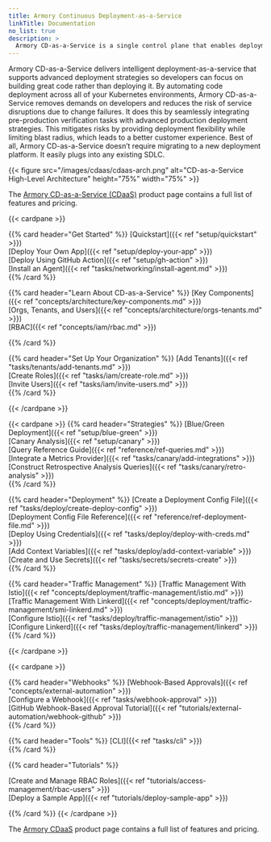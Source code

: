 ```yaml
---
title: Armory Continuous Deployment-as-a-Service
linkTitle: Documentation
no_list: true
description: >
  Armory CD-as-a-Service is a single control plane that enables deployment to multiple Kubernetes clusters using CD-as-a-Service's secure, one-way Kubernetes agents. These agents facilitate multi-cluster orchestration and advanced deployment strategies, such as canary and blue/green, for your apps.
---
```


Armory CD-as-a-Service delivers intelligent deployment-as-a-service that supports advanced deployment strategies so developers can focus on building great code rather than deploying it. By automating code deployment across all of your Kubernetes environments, Armory CD-as-a-Service removes demands on developers and reduces the risk of service disruptions due to change failures. It does this by seamlessly integrating pre-production verification tasks with advanced production deployment strategies. This mitigates risks by providing deployment flexibility while limiting blast radius, which leads to a better customer experience. Best of all, Armory CD-as-a-Service doesn’t require migrating to a new deployment platform. It easily plugs into any existing SDLC.

{{< figure src="/images/cdaas/cdaas-arch.png" alt="CD-as-a-Service High-Level Architecture" height="75%" width="75%" >}}

The [Armory CD-as-a-Service (CDaaS)](https://www.armory.io/products/continuous-deployment-as-a-service/) product page contains a full list of features and pricing.

{{< cardpane >}}

{{% card header="Get Started" %}}
[Quickstart]({{< ref "setup/quickstart" >}})</br>
[Deploy Your Own App]({{< ref "setup/deploy-your-app" >}})</br>
[Deploy Using GitHub Action]({{< ref "setup/gh-action" >}})</br>
[Install an Agent]({{<  ref "tasks/networking/install-agent.md" >}})</br>
{{% /card %}}

{{% card header="Learn About CD-as-a-Service" %}}
[Key Components]({{<  ref "concepts/architecture/key-components.md" >}})</br>
[Orgs, Tenants, and Users]({{<  ref "concepts/architecture/orgs-tenants.md" >}})</br>
[RBAC]({{<  ref "concepts/iam/rbac.md" >}})</br>

{{% /card %}}

{{% card header="Set Up Your Organization" %}}
[Add Tenants]({{<  ref "tasks/tenants/add-tenants.md" >}})</br>
[Create Roles]({{<  ref "tasks/iam/create-role.md" >}})</br>
[Invite Users]({{<  ref "tasks/iam/invite-users.md" >}})</br>
{{% /card %}}

{{< /cardpane >}}

{{< cardpane >}}
{{% card header="Strategies" %}}
[Blue/Green Deployment]({{< ref "setup/blue-green" >}})</br>
[Canary Analysis]({{< ref "setup/canary" >}})</br>
[Query Reference Guide]({{< ref "reference/ref-queries.md" >}})</br>
[Integrate a Metrics Provider]({{< ref "tasks/canary/add-integrations" >}})</br>
[Construct Retrospective Analysis Queries]({{< ref "tasks/canary/retro-analysis" >}})</br>
{{% /card %}}



{{% card header="Deployment" %}}
[Create a Deployment Config File]({{< ref "tasks/deploy/create-deploy-config" >}})</br>
[Deployment Config File Reference]({{< ref "reference/ref-deployment-file.md" >}})</br>
[Deploy Using Credentials]({{< ref "tasks/deploy/deploy-with-creds.md" >}})</br>
[Add Context Variables]({{< ref "tasks/deploy/add-context-variable" >}})</br>
[Create and Use Secrets]({{< ref "tasks/secrets/secrets-create" >}})</br>
{{% /card %}}

{{% card header="Traffic Management" %}}
[Traffic Management With Istio]({{<  ref "concepts/deployment/traffic-management/istio.md" >}})</br>
[Traffic Management With Linkerd]({{<  ref "concepts/deployment/traffic-management/smi-linkerd.md" >}})</br>
[Configure Istio]({{< ref "tasks/deploy/traffic-management/istio" >}})</br>
[Configure Linkerd]({{< ref "tasks/deploy/traffic-management/linkerd" >}})</br>
{{% /card %}}

{{< /cardpane >}}

{{< cardpane >}}


{{% card header="Webhooks" %}}
[Webhook-Based Approvals]({{< ref "concepts/external-automation" >}})</br>
[Configure a Webhook]({{< ref "tasks/webhook-approval" >}})</br>
[GitHub Webhook-Based Approval Tutorial]({{<  ref "tutorials/external-automation/webhook-github" >}})</br>
{{% /card %}}

{{% card header="Tools" %}}
[CLI]({{< ref "tasks/cli" >}})</br>
{{% /card %}}

{{% card header="Tutorials" %}}

[Create and Manage RBAC Roles]({{<  ref "tutorials/access-management/rbac-users" >}})</br>
[Deploy a Sample App]({{<  ref "tutorials/deploy-sample-app" >}})</br>


{{% /card %}}
{{< /cardpane >}}

<!-- Anna asked for this link to be here -->
The [Armory CDaaS](https://www.armory.io/products/continuous-deployment-as-a-service/) product page contains a full list of features and pricing.

<!--
## Docs organization

* [Get Started]({{< ref "setup" >}}): This section contains guides to quickly get you started using core CD-as-a-Service functionality.
* [Concepts]({{< ref "concepts" >}}): These pages explain aspects of CD-as-a-Service. The content is objective, containing architecture, definitions, rules, and guidelines. Rather than containing a sequence of steps, these pages link to related tasks and tutorials.
* [Guides]({{< ref "tasks" >}}): Pages in the this section show you how to perform discreet tasks (single procedures) by following a short series of steps that produce an intended outcome. Task content expects a minimum level of background knowledge, and each page links to conceptual content that you should be familiar with before you begin the task.
* [Tutorials]({{< ref "tutorials" >}}): A tutorial is an end-to-end example of how to do accomplish a goal and is comprised of several tasks performed in sequence. For example, a tutorial might show you how to deploy an demo app by cloning a repo, logging in using the CLI, creating a deployment file, and finally deploying the app. Like a task, a tutorial should link to content you should know and items you should complete before starting the tutorial.
* [Reference]({{< ref "reference" >}}): This section contains both manually maintained and autogenerated reference material such as a breakdown of the deployment file, canary analysis queries, and CLI command options.
* [Release Notes]({{< ref "release-notes" >}})
 -->
